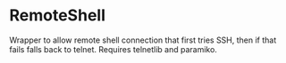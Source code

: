 # RemoteShell
Wrapper to allow remote shell connection that first tries SSH, then if that fails falls back to telnet. Requires telnetlib and paramiko.

